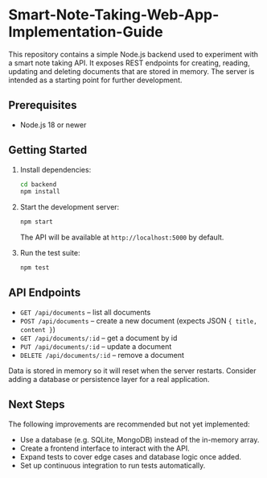 # Smart-Note-Taking-Web-App-Implementation-Guide

This repository contains a simple Node.js backend used to experiment with a smart note taking API.
It exposes REST endpoints for creating, reading, updating and deleting documents that are stored in
memory. The server is intended as a starting point for further development.

## Prerequisites

- Node.js 18 or newer

## Getting Started

1. Install dependencies:

   ```bash
   cd backend
   npm install
   ```

2. Start the development server:

   ```bash
   npm start
   ```

   The API will be available at `http://localhost:5000` by default.

3. Run the test suite:

   ```bash
   npm test
   ```

## API Endpoints

- `GET /api/documents` – list all documents
- `POST /api/documents` – create a new document (expects JSON `{ title, content }`)
- `GET /api/documents/:id` – get a document by id
- `PUT /api/documents/:id` – update a document
- `DELETE /api/documents/:id` – remove a document

Data is stored in memory so it will reset when the server restarts.
Consider adding a database or persistence layer for a real application.

## Next Steps

The following improvements are recommended but not yet implemented:

- Use a database (e.g. SQLite, MongoDB) instead of the in-memory array.
- Create a frontend interface to interact with the API.
- Expand tests to cover edge cases and database logic once added.
- Set up continuous integration to run tests automatically.


